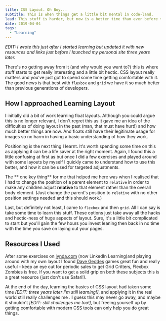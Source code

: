 ```yaml
---
title: CSS Layout. Oh Boy...
subtitle: This is when things get a little bit mental in code-land.
lead: This stuff is harder, but now is a better time than ever before to get to grips with this stuff.
date: 2019-04-04
tags:
  - "Learning"
---
```


_EDIT: I wrote this just after I started learning but updated it with new resources and links just before I launched my personal site three years later._

There's no getting away from it (and why would you want to?) this is where stuff starts to get really interesting and a little bit hectic. CSS layout really matters and you've just got to spend some time getting comfortable with it. The good news is that best with `flexbox` and `grid` we have it so much better than previous generations of developers.

## How I approached Learning Layout

I initially did a bit of work learning float layouts. Although you could argue this is no longer relevant, I don't regret this as it gave me an idea of the difficulties of doing layout in the past (man, that must have hurt!) and how much better things are now. And floats still have their legitimate usage for images so no harm in having a basic understanding of how they work.

Positioning is the next thing I learnt. It's worth spending some time on this as applying it can be a life saver at the right moment. Again, I found this a little confusing at first as but once I did a few exercises and played around with some layouts by myself I quickly came to understand how to use this better, and how it can be used for targeted adjustments.

The ** one key thing** for me that helped me here was when I realised that I had to change the position of a parent element to `relative` in order to make any children adjust **relative** to that element rather than the overall body element. (Just change the parent's position to `relative` with no other position settings needed and this should work.)

Last, but definitely not least, I came to `flexbox` and then `grid`. All I can say is take some time to learn this stuff. These options just take away all the hacks and hectic-ness of huge aspects of layout. Sure, it's a little bit complicated to start but you'll gain the few hours you invest leaning then back in no time with the time you save on laying out your pages.

## Resources I Used

After some exercises on [lynda.com](https://www.linkedin.com/learning/) (now LinkedIn Learning)and playing around with my own layout I found [Dave Geddes](https://mastery.games) games great fun and really useful - keep an eye out for periodic sales to get Grid Critters, Flexbox Zombies is free. If you want to get a solid grip on both these subjects this is a great resource (just don't use Safari!).

At the end of the day, learning the basics of CSS layout had taken some time _[EDIT: three years later I'm still learning!]_, and applying it in the real world still really challenges me . I guess this may never go away, and maybe it shouldn't _[EDIT: still challenges me too!]_, but freeing yourself up by getting comfortable with modern CSS tools can only help you do great things.

